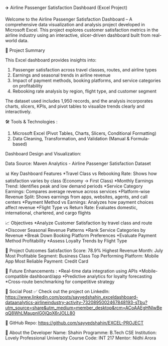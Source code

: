 ✈️ Airline Passenger Satisfaction Dashboard (Excel Project)

Welcome to the Airline Passenger Satisfaction Dashboard – 
A comprehensive data visualization and analysis project developed in Microsoft Excel. This project explores customer satisfaction metrics in the airline industry using an interactive, slicer-driven dashboard built from real-world data.
 
📌 Project Summary 

This Excel dashboard provides insights into:
1. Passenger satisfaction across travel classes, routes, and airline types
2. Earnings and seasonal trends in airline revenue
3. Impact of payment methods, booking platforms, and service categories on profitability
4. Rebooking rate analysis by region, flight type, and customer segment

The dataset used includes 1,950 records, and the analysis incorporates charts, slicers, KPIs, and pivot tables to visualize trends clearly and interactively.

🛠 Tools & Technologies :

1. Microsoft Excel (Pivot Tables, Charts, Slicers, Conditional Formatting)
2. Data Cleaning, Transformation, and Validation (Manual & Formula-based)

Dashboard Design and Visualization:

Data Source: Maven Analytics - Airline Passenger Satisfaction Dataset

📊 Key Dashboard Features
*Travel Class vs Rebooking Rate: Shows how satisfaction varies by class (Economy → First Class)
*Monthly Earnings Trend: Identifies peak and low demand periods
*Service Category Earnings: Compares average revenue across services
*Platform-wise Revenue Split: Shows earnings from apps, websites, agents, and call centers
*Payment Method vs Earnings: Analyzes how payment choices affect revenue
*Flight Type vs Return Rate: Evaluates domestic, international, chartered, and cargo flights

📈 Objectives
*Analyze Customer Satisfaction by travel class and route
*Discover Seasonal Revenue Patterns
*Rank Service Categories by Revenue
*Break Down Booking Platform Preferences
*Evaluate Payment Method Profitability
*Assess Loyalty Trends by Flight Type

📌 Project Outcomes
Satisfaction Score: 78.9%
Highest Revenue Month: July
Most Profitable Segment: Business Class
Top Performing Platform: Mobile App
Most Reliable Payment: Credit Card

🚀 Future Enhancements :
*Real-time data integration using APIs
*Mobile-compatible dashboard/app
*Predictive analytics for loyalty forecasting
*Cross-route benchmarking for competitive strategy

📢 Social Post
✅ Check out the project on LinkedIn:
https://www.linkedin.com/posts/sayyedshahin_exceldashboard-dataanalytics-airlineindustry-activity-7320895002467848193-sTbu?utm_source=share&utm_medium=member_desktop&rcm=ACoAAEgHNlwBeqQ8WhLMaupnlG0jQpX6rJOLL80

📂 GitHub Repo:
https://github.com/sayyedshahin/EXCEL-PROJECT

👤 About the Developer
Name: Shahin
Programme: B.Tech CSE
Institution: Lovely Professional University
Course Code: INT 217
Mentor: Nidhi Arora
